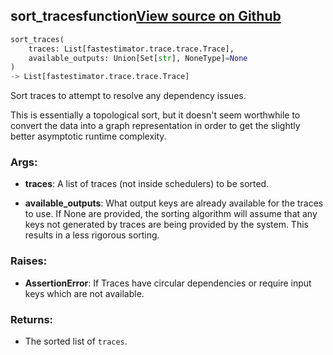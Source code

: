 ## sort_traces<span class="tag">function</span><a class="sourcelink" href=https://github.com/fastestimator/fastestimator/blob/r1.2/fastestimator/trace/trace.py/#L304-L374>View source on Github</a>
```python
sort_traces(
	traces: List[fastestimator.trace.trace.Trace],
	available_outputs: Union[Set[str], NoneType]=None
)
-> List[fastestimator.trace.trace.Trace]
```
Sort traces to attempt to resolve any dependency issues.

This is essentially a topological sort, but it doesn't seem worthwhile to convert the data into a graph
representation in order to get the slightly better asymptotic runtime complexity.


<h3>Args:</h3>


* **traces**: A list of traces (not inside schedulers) to be sorted.

* **available_outputs**: What output keys are already available for the traces to use. If None are provided, the sorting algorithm will assume that any keys not generated by traces are being provided by the system. This results in a less rigorous sorting. 

<h3>Raises:</h3>


* **AssertionError**: If Traces have circular dependencies or require input keys which are not available.

<h3>Returns:</h3>

<ul class="return-block"><li>    The sorted list of <code>traces</code>.

</li></ul>

